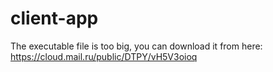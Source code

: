 # client-app
The executable file is too big, you can download it from here: https://cloud.mail.ru/public/DTPY/vH5V3oioq
